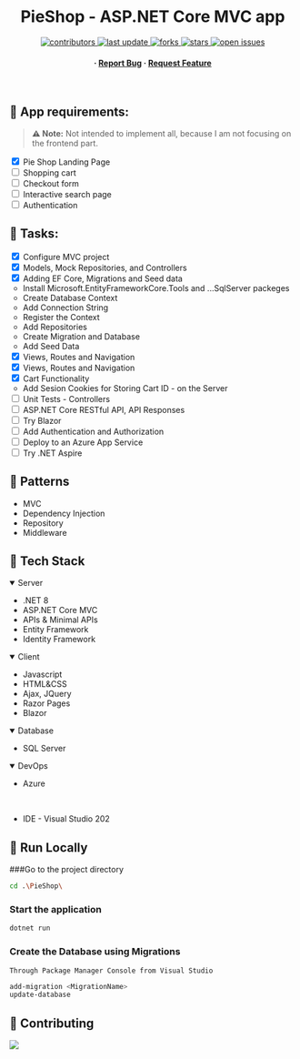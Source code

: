 <!-- Tags: #project #asp.netcore #mvc #web -->
<div align="center">

  <h1>PieShop - ASP.NET Core MVC app</h1>

<!-- Badges -->
<p>
  <a href="https://github.com/PopaBiancaStefana/ASP.NET-Core-MVC-Pie-Shop/graphs/contributors">
    <img src="https://img.shields.io/github/contributors/PopaBiancaStefana/ASP.NET-Core-MVC-Pie-Shop" alt="contributors" />
  </a>
  <a href="">
    <img src="https://img.shields.io/github/last-commit/PopaBiancaStefana/ASP.NET-Core-MVC-Pie-Shop" alt="last update" />
  </a>
  <a href="https://github.com/PopaBiancaStefana/ASP.NET-Core-MVC-Pie-Shop/network/members">
    <img src="https://img.shields.io/github/forks/PopaBiancaStefana/ASP.NET-Core-MVC-Pie-Shop" alt="forks" />
  </a>
  <a href="https://github.com/PopaBiancaStefana/ASP.NET-Core-MVC-Pie-Shop/stargazers">
    <img src="https://img.shields.io/github/stars/PopaBiancaStefana/ASP.NET-Core-MVC-Pie-Shop" alt="stars" />
  </a>
  <a href="https://github.com/PopaBiancaStefana/ASP.NET-Core-MVC-Pie-Shop/issues/">
    <img src="https://img.shields.io/github/issues/PopaBiancaStefana/ASP.NET-Core-MVC-Pie-Shop" alt="open issues" />
  </a>
</p>

<h4>
  <span> · </span>
    <a href="https://github.com/PopaBiancaStefana/ASP.NET-Core-MVC-Pie-Shop/issues/">Report Bug</a>
  <span> · </span>
    <a href="https://github.com/PopaBiancaStefana/ASP.NET-Core-MVC-Pie-Shop/issues/">Request Feature</a>
  </h4>
</div>

<br />

## :star2: App requirements:
> **⚠️ Note:** Not intended to implement all, because I am not focusing on the frontend part.

<ul style="list-style: none; padding-left: 0;">
  <li>
    <input type="checkbox" id="pie-shop" name="pie-shop" checked>
    <label for="pie-shop">Pie Shop Landing Page</label>
  </li>
  <li>
    <input type="checkbox" id="shopping-cart" name="shopping-cart">
    <label for="shopping-cart">Shopping cart</label>
  </li>
  <li>
    <input type="checkbox" id="checkout-form" name="checkout-form">
    <label for="checkout-form">Checkout form</label>
  </li>
  <li>
    <input type="checkbox" id="interactive-search-page" name="interactive-search-page">
    <label for="interactive-search-page">Interactive search page</label>
  </li>
  <li>
    <input type="checkbox" id="authentication" name="authentication">
    <label for="authentication">Authentication</label>
  </li>
</ul>

## :toolbox: Tasks:

<ul style="list-style: none; padding-left: 0;">
  <li>
    <input type="checkbox" id="checkout-form" name="checkout-form" checked>
    <label for="checkout-form">Configure MVC project</label>
  </li>
  <li>
    <input type="checkbox" id="checkout-form" name="checkout-form" checked>
    <label for="checkout-form">Models, Mock Repositories, and Controllers</label>
  </li>
  <li>
    <input type="checkbox" id="pie-shop" name="pie-shop" checked>
    <label for="pie-shop">Adding EF Core, Migrations and Seed data</label>
    <ul>
      <li>Install Microsoft.EntityFrameworkCore.Tools and ...SqlServer packeges</li>
      <li>Create Database Context</li>
      <li>Add Connection String</li>
      <li>Register the Context</li>
      <li>Add Repositories</li>
      <li>Create Migration and Database</li>
      <li>Add Seed Data</li>
    </ul>
  </li>
  <li>
    <input type="checkbox" id="interactive-search-page" name="interactive-search-page" checked>
    <label for="interactive-search-page">Views, Routes and Navigation</label>
  </li>
  <li>
    <input type="checkbox" id="interactive-search-page" name="interactive-search-page" checked>
    <label for="interactive-search-page">Views, Routes and Navigation</label>
  </li>
  <li>
    <input type="checkbox" id="interactive-search-page" name="interactive-search-page" checked>
    <label for="interactive-search-page">Cart Functionality</label>
    <ul>
      <li>Add Sesion Cookies for Storing Cart ID - on the Server</li>
    </ul>
  </li>
  <li>
    <input type="checkbox" id="authentication" name="authentication">
    <label for="authentication">Unit Tests - Controllers</label>
  </li>
  <li>
    <input type="checkbox" id="authentication" name="authentication">
    <label for="authentication">ASP.NET Core RESTful API, API Responses</label>
  </li>
  <li>
    <input type="checkbox" id="authentication" name="authentication">
    <label for="authentication">Try Blazor</label>
  </li>
  <li>
    <input type="checkbox" id="authentication" name="authentication">
    <label for="authentication">Add Authentication and Authorization</label>
  </li>
  <li>
    <input type="checkbox" id="authentication" name="authentication">
    <label for="authentication">Deploy to an Azure App Service</label>
  </li>
  <li>
    <input type="checkbox" id="authentication" name="authentication">
    <label for="authentication">Try .NET Aspire</label>
  </li>
</ul>

<!-- Screenshots -->
<!-- ### :camera: Screenshots

<div align="center">
  <img src="https://placehold.co/600x400?text=Your+Screenshot+here" alt="screenshot" />
</div> -->

## :open_book: Patterns

<ul>
  <li>MVC</li>
  <li>Dependency Injection</li>
  <li>Repository</li>
  <li>Middleware</li>
</ul>


<!-- TechStack -->
## :space_invader: Tech Stack

<details open>
  <summary>Server</summary>
  <ul>
    <li>.NET 8</li>
    <li>ASP.NET Core MVC</li>
    <li>APIs & Minimal APIs</li>
    <li>Entity Framework</li>
    <li>Identity Framework</li>
  </ul>
</details>

<details open>
  <summary>Client</summary>
  <ul>
    <li>Javascript</li>
    <li>HTML&CSS</li>
    <li>Ajax, JQuery</li>
    <li>Razor Pages</li>
    <li>Blazor</li>
  </ul>
</details>

<details open>
<summary>Database</summary>
  <ul>
    <li>SQL Server</li>
  </ul>
</details>

<details open>
<summary>DevOps</summary>
  <ul>
    <li>Azure</li>
  </ul>


</br>

- IDE - Visual Studio 202

<!-- ## :gear: Installation -->


<!-- ## :test_tube: Running Tests

To run tests, run the following command

```bash
  ...
``` -->

## :running: Run Locally

###Go to the project directory

```bash
cd .\PieShop\
```

### Start the application

```bash
dotnet run
```

### Create the Database using Migrations
`Through Package Manager Console from Visual Studio`

```bash
add-migration <MigrationName>
update-database
```

<!-- Start using application with Azure -->

<!-- ```bash
  ...
``` -->


<!-- Contributing -->

## :wave: Contributing

<a href="https://github.com/PopaBiancaStefana/ASP.NET-Core-MVC-Pie-Shop/graphs/contributors">
  <img src="https://contrib.rocks/image?repo=PopaBiancaStefana/ASP.NET-Core-MVC-Pie-Shop" />
</a>